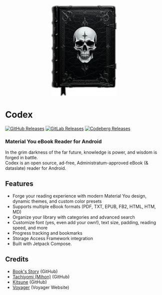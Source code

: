 
<div align="center">
  <img src="https://raw.githubusercontent.com/BlindMint/codex/master/docs/images/codex_splash_dark.png" alt="codex_splash_dark" width="210" />
</div>

# Codex

[![GitHub Releases](https://img.shields.io/badge/github-v1.8.0-333333?logo=github&link=https://github.com/BlindMint/codex/releases/latest)](https://github.com/BlindMint/codex/releases/latest)
[![GitLab Releases](https://img.shields.io/badge/gitlab-v1.8.0-FC6D26?logo=gitlab&link=https://gitlab.com/BlindMint/codex/-/releases)](https://gitlab.com/BlindMint/codex/-/releases)
[![Codeberg Releases](https://img.shields.io/badge/codeberg-v1.8.0-2185D0?logo=codeberg&link=https://codeberg.org/BlindMint/codex/releases)](https://codeberg.org/BlindMint/codex/releases)  


### Material You eBook Reader for Android

In the grim darkness of the far future, knowledge is power, and wisdom is forged in battle.  
Codex is an open source, ad-free, Administratum-approved eBook (& dataslate) reader for Android.  

## Features

- Forge your reading experience with modern Material You design, dynamic themes, and custom color presets
- Supports multiple eBook formats (PDF, TXT, EPUB, FB2, HTML, HTM, MD)
- Organize your library with categories and advanced search
- Customize font (yes, even add your own!), text size, padding, reading speed, and more
- Progress tracking and bookmarks
- Storage Access Framework integration
- Built with Jetpack Compose.

## Credits

- [Book's Story](https://github.com/Acclorite/book-story) (GitHub)
- [Tachiyomi (Mihon)](https://github.com/mihonapp/mihon) (GitHub)
- [Kitsune](https://github.com/Drumber/Kitsune) (GitHub)
- [Voyager](https://voyager.adriel.cafe/) (Voyager Website)  
